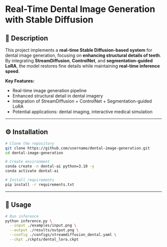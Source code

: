 # Real-Time Dental Image Generation with Stable Diffusion

## 📌 Description
This project implements a **real-time Stable Diffusion-based system** for dental image generation, focusing on **enhancing structural details of teeth**.  
By integrating **StreamDiffusion**, **ControlNet**, and **segmentation-guided LoRA**, the model restores fine details while maintaining **real-time inference speed**.  

**Key Features:**
- Real-time image generation pipeline
- Enhanced structural detail in dental imagery
- Integration of StreamDiffusion + ControlNet + Segmentation-guided LoRA
- Potential applications: dental imaging, interactive medical simulation

---

## ⚙️ Installation
```bash
# Clone the repository
git clone https://github.com/username/dental-image-generation.git
cd dental-image-generation

# Create environment
conda create -n dental-ai python=3.10 -y
conda activate dental-ai

# Install requirements
pip install -r requirements.txt
```
---

## 🚀 Usage
```bash
# Run inference
python inference.py \
  --input ./examples/input.png \
  --output ./results/output.png \
  --config ./configs/streamdiffusion_dental.yaml \
  --ckpt ./ckpts/dental_lora.ckpt
```

